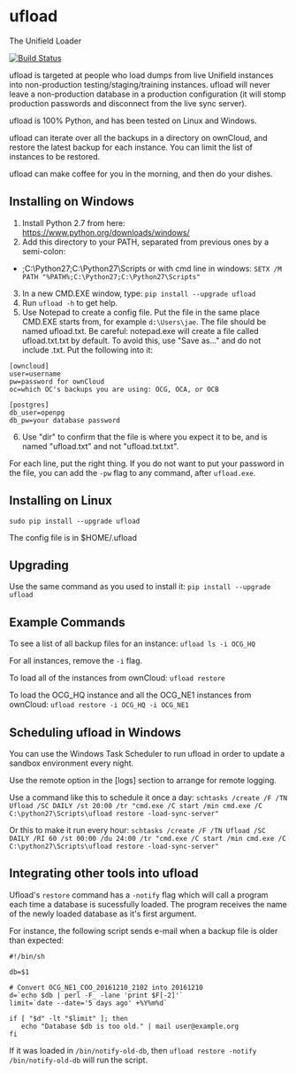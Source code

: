 # ufload
The Unifield Loader

[![Build Status](https://travis-ci.org/Unifield/ufload.svg?branch=master)](https://travis-ci.org/Unifield/ufload)

ufload is targeted at people who load dumps from live Unifield
instances into non-production testing/staging/training
instances. ufload will never leave a non-production database in a
production configuration (it will stomp production passwords and
disconnect from the live sync server).

ufload is 100% Python, and has been tested on Linux and Windows.

ufload can iterate over all the backups in a directory on ownCloud,
and restore the latest backup for each instance. You can limit the
list of instances to be restored.

ufload can make coffee for you in the morning, and then do your dishes.

## Installing on Windows

1. Install Python 2.7 from here: https://www.python.org/downloads/windows/
2. Add this directory to your PATH, separated from previous ones
by a semi-colon:
  * ;C:\Python27;C:\Python27\Scripts
  or with cmd line in windows:
   ```SETX /M PATH "%PATH%;C:\Python27;C:\Python27\Scripts"```
3. In a new CMD.EXE window, type: ```pip install --upgrade ufload```
4. Run ```ufload -h``` to get help.
5. Use Notepad to create a config file. Put the file in the same place CMD.EXE starts from, for example ```d:\Users\jae```. The file should be named ufload.txt. Be careful: notepad.exe will create a file called ufload.txt.txt by default. To avoid this, use "Save as..." and do not include .txt. Put the following into it:
```
[owncloud]
user=username
pw=password for ownCloud
oc=which OC's backups you are using: OCG, OCA, or OCB

[postgres]
db_user=openpg
db_pw=your database password
```
6. Use "dir" to confirm that the file is where you expect it to be, and is named "ufload.txt" and not "ufload.txt.txt".

For each line, put the right thing. If you do not want to put your
password in the file, you can add the ```-pw``` flag to any command,
after ```ufload.exe```.

## Installing on Linux

```sudo pip install --upgrade ufload```

The config file is in $HOME/.ufload

## Upgrading

Use the same command as you used to install it: ```pip install --upgrade ufload```

## Example Commands

To see a list of all backup files for an instance: ```ufload ls -i OCG_HQ```

For all instances, remove the ```-i``` flag.

To load all of the instances from ownCloud: ```ufload restore```

To load the OCG_HQ instance and all the OCG_NE1 instances from ownCloud: ```ufload restore -i OCG_HQ -i OCG_NE1```

## Scheduling ufload in Windows

You can use the Windows Task Scheduler to run ufload in order to update a
sandbox environment every night.

Use the remote option in the [logs] section to arrange for remote logging.

Use a command like this to schedule it once a day: ```schtasks /create /F /TN Ufload /SC DAILY /st 20:00 /tr "cmd.exe /C start /min cmd.exe /C C:\python27\Scripts\ufload restore -load-sync-server"```

Or this to make it run every hour: ```schtasks /create /F /TN Ufload /SC DAILY /RI 60 /st 00:00 /du 24:00 /tr "cmd.exe /C start /min cmd.exe /C C:\python27\Scripts\ufload restore -load-sync-server"```

## Integrating other tools into ufload

Ufload's ```restore``` command has a ```-notify``` flag which will
call a program each time a database is sucessfully loaded. The program
receives the name of the newly loaded database as it's first argument.

For instance, the following script sends e-mail when a backup file is
older than expected:

```
#!/bin/sh

db=$1

# Convert OCG_NE1_COO_20161210_2102 into 20161210
d=`echo $db | perl -F_ -lane 'print $F[-2]'`
limit=`date --date='5 days ago' +%Y%m%d`

if [ "$d" -lt "$limit" ]; then
   echo "Database $db is too old." | mail user@example.org
fi
```

If it was loaded in ```/bin/notify-old-db```, then
```ufload restore -notify /bin/notify-old-db``` will run the script.
